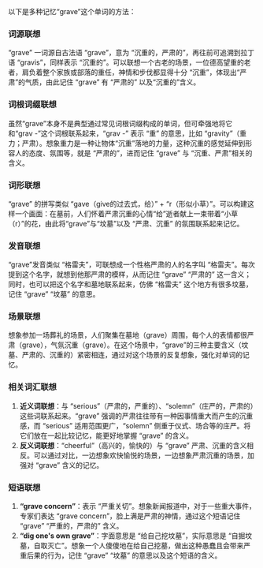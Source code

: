 以下是多种记忆“grave”这个单词的方法：

### 词源联想
“grave” 一词源自古法语 “grave”，意为 “沉重的，严肃的”，再往前可追溯到拉丁语 “gravis”，同样表示 “沉重的”。可以联想一个古老的场景，一位德高望重的老者，肩负着整个家族或部落的重任，神情和步伐都显得十分 “沉重”，体现出“严肃”的气质，由此记住 “grave” 有 “严肃的” 以及“沉重的”含义。

### 词根词缀联想
虽然“grave”本身不是典型通过常见词根词缀构成的单词，但可牵强地将它和“grav -”这个词根联系起来，“grav -” 表示 “重” 的意思，比如 “gravity”（重力；严肃）。想象重力是一种让物体“沉重”落地的力量，这种沉重的感觉延伸到形容人的态度、氛围等，就是 “严肃的”，进而记住 “grave” 与 “沉重、严肃”相关的含义。

### 词形联想
“grave” 的拼写类似 “gave（give的过去式，给）” + “r（形似小草）”。可以构建这样一个画面：在墓前，人们怀着严肃沉重的心情“给”逝者献上一束带着“小草（r）”的花，由此将“grave”与“坟墓”以及 “严肃、沉重” 的氛围联系起来记忆。

### 发音联想
“grave”发音类似 “格雷夫”，可联想成一个性格严肃的人的名字叫 “格雷夫”。每次提到这个名字，就想到他那严肃的模样，从而记住 “grave” “严肃的” 这一含义；同时，也可以把这个名字和墓地联系起来，仿佛 “格雷夫” 这个地方有很多坟墓，记住 “grave” “坟墓” 的意思。

### 场景联想
想象参加一场葬礼的场景，人们聚集在墓地（grave）周围，每个人的表情都很严肃（grave），气氛沉重（grave）。在这个场景中，“grave”的三种主要含义（坟墓、严肃的、沉重的）紧密相连，通过对这个场景的反复想象，强化对单词的记忆。

### 相关词汇联想
1. **近义词联想**：与 “serious”（严肃的，严重的）、“solemn”（庄严的，严肃的）这些词联系起来。“grave” 强调的严肃往往带有一种因事情重大而产生的沉重感，而 “serious” 适用范围更广，“solemn” 侧重于仪式、场合等的庄严。将它们放在一起比较记忆，能更好地掌握 “grave” 的含义。
2. **反义词联想**：“cheerful”（高兴的，愉快的）与 “grave” 严肃、沉重的含义相反。可以通过对比，一边想象欢快愉悦的场景，一边想象严肃沉重的场景，加强对 “grave” 含义的记忆。

### 短语联想
1. **“grave concern”**：表示 “严重关切”。想象新闻报道中，对于一些重大事件，专家们表达 “grave concern”，脸上满是严肃的神情，通过这个短语记住 “grave” “严重的，严肃的” 含义。
2. **“dig one's own grave”**：字面意思是 “给自己挖坟墓”，实际意思是 “自掘坟墓，自取灭亡”。想象一个人傻傻地在给自己挖墓，做出这种愚蠢且会带来严重后果的行为，记住 “grave” “坟墓” 的意思以及这个短语的含义。 